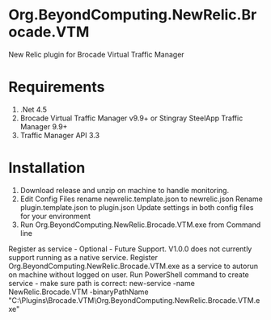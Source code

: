 # Org.BeyondComputing.NewRelic.Brocade.VTM
New Relic plugin for Brocade Virtual Traffic Manager

# Requirements
1. .Net 4.5
2. Brocade Virtual Traffic Manager v9.9+ or Stingray SteelApp Traffic Manager 9.9+
3. Traffic Manager API 3.3

# Installation
1. Download release and unzip on machine to handle monitoring.
2. Edit Config Files
    rename newrelic.template.json to newrelic.json
    Rename plugin.template.json to plugin.json
    Update settings in both config files for your environment
3. Run Org.BeyondComputing.NewRelic.Brocade.VTM.exe from Command line


Register as service - Optional - Future Support.  V1.0.0 does not currently support running as a native service.
    Register Org.BeyondComputing.NewRelic.Brocade.VTM.exe as a service to autorun on machine without logged on user.
    Run PowerShell command to create service - make sure path is correct:
      new-service -name NewRelic.Brocade.VTM -binaryPathName "C:\Plugins\Brocade.VTM\Org.BeyondComputing.NewRelic.Brocade.VTM.exe"
